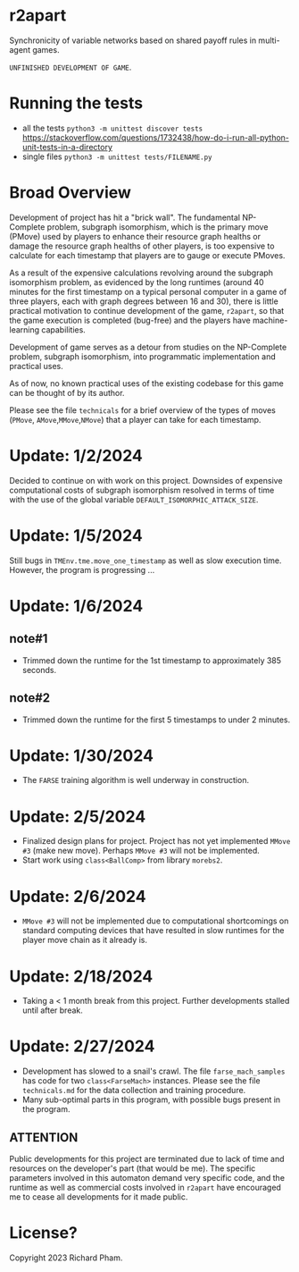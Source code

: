 # r2apart

Synchronicity of variable networks based on shared payoff rules in multi-agent games. 

`UNFINISHED DEVELOPMENT OF GAME`.

# Running the tests
- all the tests 
`python3 -m unittest discover tests`  
https://stackoverflow.com/questions/1732438/how-do-i-run-all-python-unit-tests-in-a-directory
- single files
`python3 -m unittest tests/FILENAME.py`


# Broad Overview
Development of project has hit a "brick 
wall". The fundamental NP-Complete problem,
subgraph isomorphism, which is the primary
move (PMove) used by players to enhance their
resource graph healths or damage the resource
graph healths of other players, is too 
expensive to calculate for each timestamp 
that players are to gauge or execute PMoves.

As a result of the expensive calculations
revolving around the subgraph isomorphism
problem, as evidenced by the long runtimes
(around 40 minutes for the first timestamp 
on a typical personal computer in a game of 
three players, each with graph degrees 
between 16 and 30), there is little
practical motivation to continue development 
of the game, `r2apart`, so that the game 
execution is completed (bug-free) and the
players have machine-learning capabilities.

Development of game serves as a detour from
studies on the NP-Complete problem, 
subgraph isomorphism, into programmatic
implementation and practical uses.

As of now, no known practical uses of the
existing codebase for this game can be
thought of by its author.

Please see the file `technicals` for a brief
overview of the types of moves (`PMove`,
`AMove`,`MMove`,`NMove`) that a player can
take for each timestamp.

# Update: 1/2/2024

Decided to continue on with work on this project. 
Downsides of expensive computational costs of subgraph
isomorphism resolved in terms of time with the use of
the global variable `DEFAULT_ISOMORPHIC_ATTACK_SIZE`.

# Update: 1/5/2024 

Still bugs in `TMEnv.tme.move_one_timestamp` as 
well as slow execution time. However, the program
is progressing ...

# Update: 1/6/2024
note#1
------
- Trimmed down the runtime for the
1st timestamp to approximately 385 
seconds.

note#2
------
- Trimmed down the runtime for the 
first 5 timestamps to under 2 minutes.

# Update: 1/30/2024

- The `FARSE` training algorithm is well 
underway in construction.

# Update: 2/5/2024 

- Finalized design plans for project. Project has
not yet implemented `MMove #3` (make new move). 
Perhaps `MMove #3` will not be implemented.
- Start work using `class<BallComp>` from library 
`morebs2`.

# Update: 2/6/2024

- `MMove #3` will not be implemented due to 
computational shortcomings on standard computing 
devices that have resulted in slow runtimes for 
the player move chain as it already is.

# Update: 2/18/2024

- Taking a < 1 month break from this project. 
  Further developments stalled until after break. 

# Update: 2/27/2024

- Development has slowed to a snail's crawl. The 
file `farse_mach_samples` has code for two `class<FarseMach>` instances. 
Please see the file `technicals.md` for the data collection and 
training procedure. 
- Many sub-optimal parts in this program, with possible bugs present 
in the program. 

## ATTENTION 
Public developments for this project are terminated due to lack of 
  time and resources on the developer's part (that would be me). 
The specific parameters involved in this automaton demand very 
specific code, and the runtime as well as commercial costs involved 
in `r2apart` have encouraged me to cease all developments for it made 
public. 

# License?
Copyright 2023 Richard Pham.